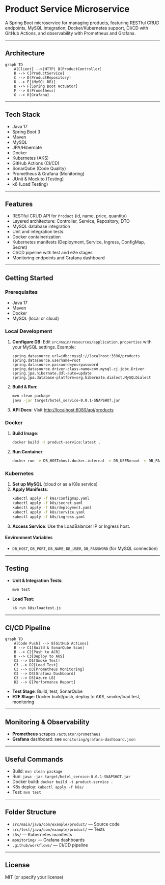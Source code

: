 # Product Service Microservice

A Spring Boot microservice for managing products, featuring RESTful CRUD endpoints, MySQL integration, Docker/Kubernetes support, CI/CD with GitHub Actions, and observability with Prometheus and Grafana.

---

## Architecture

```mermaid
graph TD
    A[Client] -->|HTTP| B[ProductController]
    B --> C[ProductService]
    C --> D[ProductRepository]
    D --> E[(MySQL DB)]
    B --> F[Spring Boot Actuator]
    F --> G[Prometheus]
    G --> H[Grafana]
```

---

## Tech Stack
- Java 17
- Spring Boot 3
- Maven
- MySQL
- JPA/Hibernate
- Docker
- Kubernetes (AKS)
- GitHub Actions (CI/CD)
- SonarQube (Code Quality)
- Prometheus & Grafana (Monitoring)
- JUnit & Mockito (Testing)
- k6 (Load Testing)

---

## Features
- RESTful CRUD API for `Product` (id, name, price, quantity)
- Layered architecture: Controller, Service, Repository, DTO
- MySQL database integration
- Unit and integration tests
- Docker containerization
- Kubernetes manifests (Deployment, Service, Ingress, ConfigMap, Secret)
- CI/CD pipeline with test and e2e stages
- Monitoring endpoints and Grafana dashboard

---

## Getting Started

### Prerequisites
- Java 17
- Maven
- Docker
- MySQL (local or cloud)

### Local Development
1. **Configure DB**: Edit `src/main/resources/application.properties` with your MySQL settings. Example:
   ```properties
   spring.datasource.url=jdbc:mysql://localhost:3306/products
   spring.datasource.username=root
   spring.datasource.password=yourpassword
   spring.datasource.driver-class-name=com.mysql.cj.jdbc.Driver
   spring.jpa.hibernate.ddl-auto=update
   spring.jpa.database-platform=org.hibernate.dialect.MySQLDialect
   ```
2. **Build & Run**:
   ```bash
   mvn clean package
   java -jar target/hotel_service-0.0.1-SNAPSHOT.jar
   ```
3. **API Docs**: Visit [http://localhost:8080/api/products](http://localhost:8080/api/products)

### Docker
1. **Build Image**:
   ```bash
   docker build -t product-service:latest .
   ```
2. **Run Container**:
   ```bash
   docker run -e DB_HOST=host.docker.internal -e DB_USER=root -e DB_PASSWORD=yourpassword -e DB_NAME=products -e DB_PORT=3306 -p 8080:8080 product-service:latest
   ```

### Kubernetes
1. **Set up MySQL** (cloud or as a K8s service)
2. **Apply Manifests**:
   ```bash
   kubectl apply -f k8s/configmap.yaml
   kubectl apply -f k8s/secret.yaml
   kubectl apply -f k8s/deployment.yaml
   kubectl apply -f k8s/service.yaml
   kubectl apply -f k8s/ingress.yaml
   ```
3. **Access Service**: Use the LoadBalancer IP or Ingress host.

#### Environment Variables
- `DB_HOST`, `DB_PORT`, `DB_NAME`, `DB_USER`, `DB_PASSWORD` (for MySQL connection)

---

## Testing
- **Unit & Integration Tests**:
  ```bash
  mvn test
  ```
- **Load Test**:
  ```bash
  k6 run k8s/loadtest.js
  ```

---

## CI/CD Pipeline

```mermaid
graph TD
    A[Code Push] --> B[GitHub Actions]
    B --> C1[Build & SonarQube Scan]
    B --> C2[Push to ACR]
    B --> C3[Deploy to AKS]
    C3 --> D1[Smoke Test]
    C3 --> D2[Load Test]
    C3 --> D3[Prometheus Monitoring]
    C3 --> D4[Grafana Dashboard]
    C3 --> D5[Azure LB]
    D2 --> E[Performance Report]
```

- **Test Stage**: Build, test, SonarQube
- **E2E Stage**: Docker build/push, deploy to AKS, smoke/load test, monitoring

---

## Monitoring & Observability
- **Prometheus** scrapes `/actuator/prometheus`
- **Grafana** dashboard: see `monitoring/grafana-dashboard.json`

---

## Useful Commands
- Build: `mvn clean package`
- Run: `java -jar target/hotel_service-0.0.1-SNAPSHOT.jar`
- Docker build: `docker build -t product-service .`
- K8s deploy: `kubectl apply -f k8s/`
- Test: `mvn test`

---

## Folder Structure
- `src/main/java/com/example/product/` — Source code
- `src/test/java/com/example/product/` — Tests
- `k8s/` — Kubernetes manifests
- `monitoring/` — Grafana dashboards
- `.github/workflows/` — CI/CD pipeline

---

## License
MIT (or specify your license) 